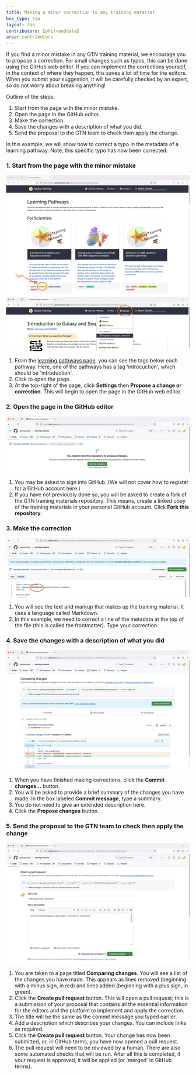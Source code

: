 ```yaml
---
title: Making a minor correction to any training material
box_type: tip
layout: faq
contributors: [philreeddata]
area: contributors
---
```


If you find a minor mistake in any GTN training material, we encourage you to propose a correction. For small changes such as typos, this can be done using the GitHub web editor. If you can implement the corrections yourself, in the context of where they happen, this saves a lot of time for the editors.  When you submit your suggestion, it will be carefully checked by an expert, so do not worry about breaking anything! 

Outline of the steps:

1. Start from the page with the minor mistake.  
2. Open the page in the GitHub editor.  
3. Make the correction.  
4. Save the changes with a description of what you did.  
5. Send the proposal to the GTN team to check then apply the change.

In this example, we will show how to correct a typo in the metadata of a learning pathway. Note, this specific typo has now been corrected.

### 1. Start from the page with the minor mistake

![Example of a page with a typo, this time in the page metadata](images/minor-fix-01.png)
![At the top a training material, click Settings then Propose a change or correction](images/minor-fix-02.png)

1. From the [learning pathways page](/learning-pathways), you can see the tags below each pathway. Here, one of the pathways has a tag 'introcuction', which should be 'introduction'. 
2. Click to open the page.
3. At the top-right of the page, click **Settings** then **Propose a change or correction**. This will begin to open the page in the GitHub web editor.

### 2. Open the page in the GitHub editor  

![You need to create a 'fork' of the training material](images/minor-fix-04.png)

1. You may be asked to sign into GitHub. (We will not cover how to register for a GitHub account here.)
2. If you have not previously done so, you will be asked to create a fork of the GTN training materials repository. This means, create a linked copy of the training materials in your personal GitHub account. Click **Fork this repository**.

### 3. Make the correction  

![Make your changes in the editor](images/minor-fix-06.png)

1. You will see the text and markup that makes up the training material. It uses a language called Markdown. 
2. In this example, we need to correct a line of the metadata at the top of the file (this is called the frontmatter). Type your correction.

### 4. Save the changes with a description of what you did

![Save your changes, give a summary and 'commit' them](images/minor-fix-08.png)

1. When you have finished making corrections, click the **Commit changes...** button. 
2. You will be asked to provide a brief summary of the changes you have made. In the box labeled **Commit message**, type a summary. 
3. You do not need to give an extended description here.
4. Click the **Propose changes** button.

### 5. Send the proposal to the GTN team to check then apply the change

![Send the proposal in a 'pull request'](images/minor-fix-11.png)

1. You are taken to a page titled **Comparing changes**. You will see a list of the changes you have made. This appears as lines removed (beginning with a minus sign, in red) and lines added (beginning with a plus sign, in green).
2. Click the **Create pull request** button. This will open a pull request; this is a submission of your proposal that contains all the essential information for the editors and the platform to implement and apply the correction.
3. The title will be the same as the commit message you typed earlier.
4. Add a description which describes your changes. You can include links as required.
5. Click the **Create pull request** button. Your change has now been submitted, or, in GitHub terms, you have now opened a pull request. 
6. The pull request will need to be reviewed by a human. There are also some automated checks that will be run. After all this is completed, if your request is approved, it will be applied (or 'merged' in GitHub terms). 